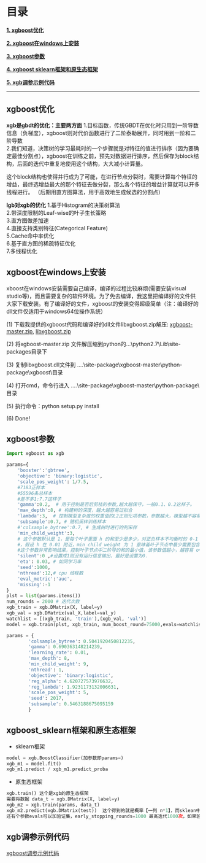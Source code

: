 # 目录

[**1. xgboost优化**](#xgboost优化)

[**2. xgboost在windows上安装**](#xgboost在windows上安装)

[**3. xgboost参数**](#xgboost参数)

[**4. xgboost sklearn框架和原生态框架**](#xgboost_sklearn框架和原生态框架)

[**5. xgb调参示例代码**](#xgb调参示例代码)

---

## xgboost优化

**xgb是gbdt的优化：主要两方面**
1.目标函数，传统GBDT在优化时只用到一阶导数信息（负梯度），xgboost则对代价函数进行了二阶泰勒展开，同时用到一阶和二阶导数<br>
2.我们知道，决策树的学习最耗时的一个步骤就是对特征的值进行排序（因为要确定最佳分割点），xgboost在训练之前，预先对数据进行排序，然后保存为block结构，后面的迭代中重复地使用这个结构，大大减小计算量。<br>

这个block结构也使得并行成为了可能，在进行节点分裂时，需要计算每个特征的增益，最终选增益最大的那个特征去做分裂，那么各个特征的增益计算就可以开多线程进行。 （后期用直方图算法，用于高效地生成候选的分割点）

**lgb对xgb的优化**
1.基于Histogram的决策树算法<br>
2.带深度限制的Leaf-wise的叶子生长策略<br>
3.直方图做差加速<br>
4.直接支持类别特征(Categorical Feature)<br>
5.Cache命中率优化<br>
6.基于直方图的稀疏特征优化<br>
7.多线程优化<br>

## xgboost在windows上安装

xboost在windows安装需要自己编译，编译的过程比较麻烦(需要安装visual studio等)，而且需要复杂的软件环境。为了免去编译，我这里把编译好的文件供大家下载安装。有了编译好的文件，xgboost的安装变得超级简单（注：编译好的dll文件仅适用于windows64位操作系统）

(1) 下载我提供的xgboost代码和编译好的dll文件libxgboost.zip解压:
[xgboost-master.zip](xgboost-master.zip), [libxgboost.zip](libxgboost.zip)

(2) 将xgboost-master.zip 文件解压缩到python的…\python2.7\Lib\site-packages目录下

(3) 复制libxgboost.dll文件到 ....\site-package\xgboost-master\python-package\xgboost\目录

(4) 打开cmd，命令行进入 ....\site-package\xgboost-master\python-package\ 目录

(5) 执行命令：python setup.py install

(6) Done!

## xgboost参数
```python
import xgboost as xgb

params={
    'booster':'gbtree',
    'objective': 'binary:logistic',
    'scale_pos_weight': 1/7.5,
    #7183正样本
    #55596条总样本
    #差不多1:7.7这样子
    'gamma':0.2,  # 用于控制是否后剪枝的参数,越大越保守，一般0.1、0.2这样子。
    'max_depth':8, # 构建树的深度，越大越容易过拟合
    'lambda':3,  # 控制模型复杂度的权重值的L2正则化项参数，参数越大，模型越不容易过拟合。
    'subsample':0.7, # 随机采样训练样本
    #'colsample_bytree':0.7, # 生成树时进行的列采样
    'min_child_weight':3, 
    # 这个参数默认是 1，是每个叶子里面 h 的和至少是多少，对正负样本不均衡时的 0-1 分类而言
    #，假设 h 在 0.01 附近，min_child_weight 为 1 意味着叶子节点中最少需要包含 100 个样本。
    #这个参数非常影响结果，控制叶子节点中二阶导的和的最小值，该参数值越小，越容易 overfitting。 
    'silent':0 ,#设置成1则没有运行信息输出，最好是设置为0.
    'eta': 0.03, # 如同学习率
    'seed':1000,
    'nthread':12,# cpu 线程数
    'eval_metric':'auc',
    'missing':-1
}
plst = list(params.items())
num_rounds = 2000 # 迭代次数
xgb_train = xgb.DMatrix(X, label=y)
xgb_val = xgb.DMatrix(val_X,label=val_y)
watchlist = [(xgb_train, 'train'),(xgb_val, 'val')]
model = xgb.train(plst, xgb_train, num_boost_round=75000,evals=watchlist,early_stopping_rounds=500)
```
```python
params = {
        'colsample_bytree': 0.5041920450812235,
        'gamma': 0.690363148214239,
        'learning_rate': 0.01,
        'max_depth': 8,
        'min_child_weight': 9,
        'nthread': 1,
        'objective': 'binary:logistic',
        'reg_alpha': 4.620727573976632,
        'reg_lambda': 1.9231173132006631,
        'scale_pos_weight': 5,
        'seed': 2017,
        'subsample': 0.5463188675095159
        }
```

## xgboost_sklearn框架和原生态框架

- sklearn框架
```python
model = xgb.BoostClassifier(加参数即params=)
xgb_m1 = model.fit()
xgb_m1.predict / xgb_m1.predict_proba
```
- 原生态框架
```python
xgb.train() 这个是xgb的原生态框架
需要将数据 data_t = xgb.DMatrix(X, label=y)
xgb_m2 = xgb.train(params, data_t)
xgb_m2.predict(xgb.DMatrix(test))  这个得到的就是概率【一列 n*1】，而sklean中predict得到的是0和1,predict_proba得到的是概率【两列 n*2，看后面一列>0.5预测为1】
还有个参数evals可以加验证集，early_stopping_rounds=1000 最高迭代1000次，如果验证集误差上升就停止
```

## xgb调参示例代码

[xgboost调参示例代码](xgboost调参示例代码.py)
